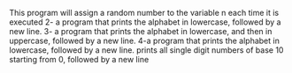 This program will assign a random number to the variable n each time it is executed
2- a program that prints the alphabet in lowercase, followed by a new line.
3- a program that prints the alphabet in lowercase, and then in uppercase, followed by a new line.
4-a program that prints the alphabet in lowercase, followed by a new line.
prints all single digit numbers of base 10 starting from 0, followed by a new line
